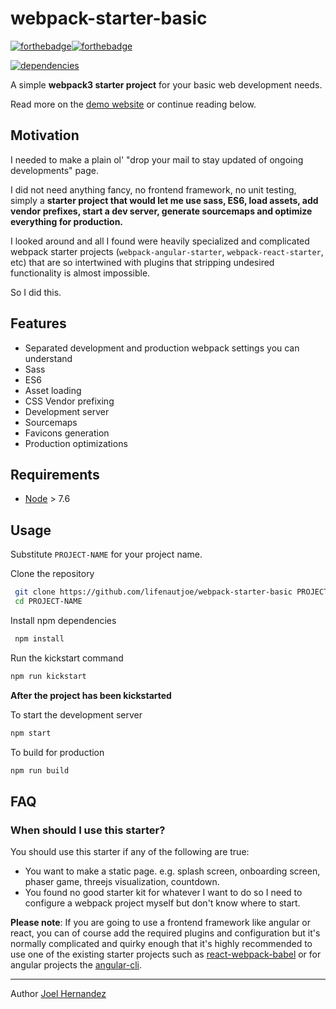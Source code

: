 # webpack-starter-basic
[![forthebadge](http://forthebadge.com/images/badges/fo-real.svg)](http://forthebadge.com)[![forthebadge](http://forthebadge.com/images/badges/built-with-love.svg)](http://forthebadge.com)

[![dependencies](https://david-dm.org/lifenautjoe/webpack-starter-basic.svg)](https://david-dm.org/lifenautjoe/webpack-starter-basic)

A simple **webpack3 starter project** for your basic web development needs.

Read more on the [demo website](https://lifenautjoe.github.io/webpack-starter-basic/) or continue reading below.

## Motivation

I needed to make a plain ol' "drop your mail to stay updated of ongoing developments" page.

I did not need anything fancy, no frontend framework, no unit testing, simply a **starter project that would let me use sass, ES6, load assets, add vendor prefixes, start a dev server, generate sourcemaps and optimize everything for production.**

I looked around and all I found were heavily specialized and complicated webpack starter projects (`webpack-angular-starter`, `webpack-react-starter`, etc) that are so intertwined with plugins that stripping undesired functionality is almost impossible. 

So I did this.

## Features

* Separated development and production webpack settings you can understand
* Sass
* ES6
* Asset loading
* CSS Vendor prefixing
* Development server
* Sourcemaps
* Favicons generation
* Production optimizations

## Requirements

* [Node](https://nodejs.org) > 7.6

## Usage

Substitute `PROJECT-NAME` for your project name.

Clone the repository

```sh
 git clone https://github.com/lifenautjoe/webpack-starter-basic PROJECT-NAME
 cd PROJECT-NAME
```

Install npm dependencies

```sh
 npm install 
```

Run the kickstart command
```sh
npm run kickstart
```

**After the project has been kickstarted**

To start the development server

```sh
npm start
```

To build for production

```sh
npm run build
```

## FAQ

### When should I use this starter?

You should use this starter if any of the following are true:

* You want to make a static page. e.g. splash screen, onboarding screen, phaser game, threejs visualization, countdown.
* You found no good starter kit for whatever I want to do so I need to configure a webpack project myself but don't know where to start.

**Please note**: If you are going to use a frontend framework like angular or react, you can of course add the required plugins and 
configuration but it's normally complicated and quirky enough that it's highly recommended to use one of the existing 
starter projects such as [react-webpack-babel](https://github.com/alicoding/react-webpack-babel) or for angular projects the [angular-cli](https://github.com/angular/angular-cli).

___
Author [Joel Hernandez](www.lifenautjoe.com)

